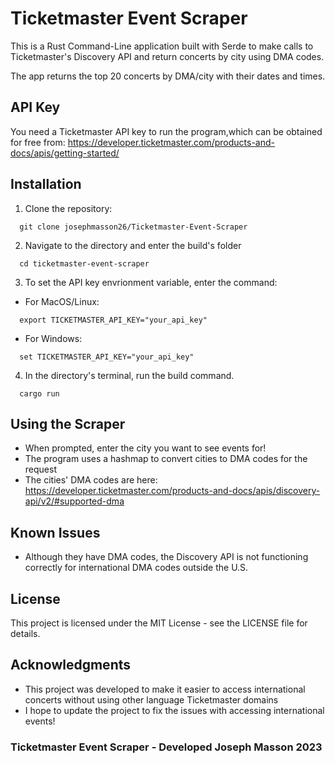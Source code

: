 # Ticketmaster Event Scraper
This is a Rust Command-Line application built with Serde to make calls to Ticketmaster's Discovery API and return concerts by city using DMA codes.

The app returns the top 20 concerts by DMA/city with their dates and times.

## API Key
You need a Ticketmaster API key to run the program,which can be obtained for free from:
https://developer.ticketmaster.com/products-and-docs/apis/getting-started/

## Installation
1. Clone the repository:
```
  git clone josephmasson26/Ticketmaster-Event-Scraper
```
2. Navigate to the directory and enter the build's folder
```
  cd ticketmaster-event-scraper
```
3. To set the API key envrionment variable, enter the command:
- For MacOS/Linux:
```
  export TICKETMASTER_API_KEY="your_api_key"
```
- For Windows:
```
  set TICKETMASTER_API_KEY="your_api_key"
```
4. In the directory's terminal, run the build command.
```
  cargo run
```

## Using the Scraper
- When prompted, enter the city you want to see events for!
- The program uses a hashmap to convert cities to DMA codes for the request
- The cities' DMA codes are here: https://developer.ticketmaster.com/products-and-docs/apis/discovery-api/v2/#supported-dma

## Known Issues
- Although they have DMA codes, the Discovery API is not functioning correctly for international DMA codes outside the U.S.

## License
This project is licensed under the MIT License - see the LICENSE file for details.

## Acknowledgments
- This project was developed to make it easier to access international concerts without using other language Ticketmaster domains
- I hope to update the project to fix the issues with accessing international events!

### Ticketmaster Event Scraper - Developed Joseph Masson 2023
  
